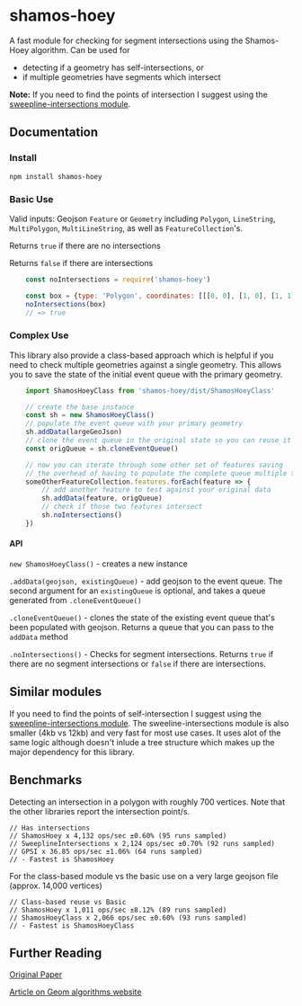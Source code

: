 # shamos-hoey
A fast module for checking for segment intersections using the Shamos-Hoey algorithm. 
Can be used for 
- detecting if a geometry has self-intersections, or
- if multiple geometries have segments which intersect

**Note:** If you need to find the points of intersection I suggest using the [sweepline-intersections module](https://github.com/rowanwins/sweepline-intersections).
## Documentation

### Install
````
npm install shamos-hoey
````

### Basic Use
Valid inputs: Geojson `Feature` or `Geometry` including `Polygon`, `LineString`, `MultiPolygon`, `MultiLineString`, as well as `FeatureCollection`'s.

Returns `true` if there are no intersections

Returns `false` if there are intersections

````js
    const noIntersections = require('shamos-hoey')

    const box = {type: 'Polygon', coordinates: [[[0, 0], [1, 0], [1, 1], [0, 1], [0, 0]]]}
    noIntersections(box)
    // => true
````

### Complex Use
This library also provide a class-based approach which is helpful if you need to check multiple geometries against a single geometry. This allows you to save the state of the initial event queue with the primary geometry.

````js
    import ShamosHoeyClass from 'shamos-hoey/dist/ShamosHoeyClass'

    // create the base instance
    const sh = new ShamosHoeyClass()
    // populate the event queue with your primary geometry
    sh.addData(largeGeoJson)
    // clone the event queue in the original state so you can reuse it
    const origQueue = sh.cloneEventQueue()

    // now you can iterate through some other set of features saving
    // the overhead of having to populate the complete queue multiple times
    someOtherFeatureCollection.features.forEach(feature => {
        // add another feature to test against your original data
        sh.addData(feature, origQueue)
        // check if those two features intersect
        sh.noIntersections()
    })
````

#### API
`new ShamosHoeyClass()` - creates a new instance

`.addData(geojson, existingQueue)` - add geojson to the event queue. The second argument for an `existingQueue` is optional, and takes a queue generated from `.cloneEventQueue()`

`.cloneEventQueue()` - clones the state of the existing event queue that's been populated with geojson. Returns a queue that you can pass to the `addData` method

`.noIntersections()` - Checks for segment intersections. Returns `true` if there are no segment intersections or `false` if there are intersections.



## Similar modules
If you need to find the points of self-intersection I suggest using the [sweepline-intersections module](https://github.com/rowanwins/sweepline-intersections). The sweeline-intersections module is also smaller (4kb vs 12kb) and very fast for most use cases. It uses alot of the same logic although doesn't inlude a tree structure which makes up the major dependency for this library.


## Benchmarks
Detecting an intersection in a polygon with roughly 700 vertices. Note that the other libraries report the intersection point/s.
````
// Has intersections
// ShamosHoey x 4,132 ops/sec ±0.60% (95 runs sampled)
// SweeplineIntersections x 2,124 ops/sec ±0.70% (92 runs sampled)
// GPSI x 36.85 ops/sec ±1.06% (64 runs sampled)
// - Fastest is ShamosHoey
````
For the class-based module vs the basic use on a very large geojson file (approx. 14,000 vertices)
````
// Class-based reuse vs Basic
// ShamosHoey x 1,011 ops/sec ±8.12% (89 runs sampled)
// ShamosHoeyClass x 2,066 ops/sec ±0.60% (93 runs sampled)
// - Fastest is ShamosHoeyClass
````


## Further Reading
[Original Paper](https://github.com/rowanwins/shamos-hoey/blob/master/ShamosHoey.pdf)

[Article on Geom algorithms website](http://geomalgorithms.com/a09-_intersect-3.html#Shamos-Hoey-Algorithm)